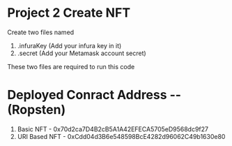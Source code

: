 # Project 2 Create NFT

Create two files named
1) .infuraKey (Add your infura key in it)
2) .secret (Add your Metamask account secret)

These two files are required to run this code


# Deployed Conract Address -- (Ropsten)
1) Basic NFT - 0x70d2ca7D4B2cB5A1A42EFECA5705eD9568dc9f27
2) URI Based NFT  - 0xCdd04d3B6e548598BcE4282d96062C49b1630e80